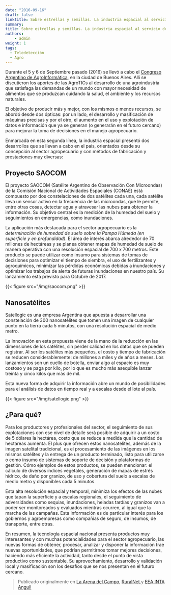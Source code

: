 ```yaml
---
date: "2016-09-16"
draft: false
linktitle: Sobre estrellas y semillas. La industria espacial al servicio del agro.
summary: 
title: Sobre estrellas y semillas. La industria espacial al servicio del agro.
authors: 
    - admin
weight: 1
tags: 
  - Teledetección
  - Agro
---
```


Durante el 5 y 6 de Septiembre pasado (2016) se llevó a cabo el [Congreso Argentino de AgroInformática](https://inta.gob.ar/documentos/congreso-argentino-de-agroinformatica-cai-2016-resultados), en la ciudad de Buenos Aires. Allí se discutieron los aportes de las AgroTICs al desarrollo de una agroindustria que satisfaga las demandas de un mundo con mayor necesidad de alimentos que se produzcan cuidando la salud, el ambiente y los recursos naturales.

El objetivo de producir más y mejor, con los mismos o menos recursos, se abordó desde dos ópticas: por un lado, el desarrollo y masificación de máquinas precisas y por el otro, el aumento en el uso y explotación de datos e información que ya se generan (o generarán en el futuro cercano) para mejorar la toma de decisiones en el manejo agropecuario.

Enmarcada en esta segunda línea, la industria espacial presentó dos desarrollos que se llevan a cabo en el país, orientados desde su concepción al sector agropecuario y con métodos de fabricación y prestaciones muy diversas:


## Proyecto SAOCOM

El proyecto SAOCOM (Satélite Argentino de Observación Con Microondas) de la Comisión Nacional de Actividades Espaciales (CONAE) está compuesto por dos constelaciones de dos satélites cada una, cada satélite lleva un sensor activo en la frecuencia de las microondas, que le permite, entre otras cosas, detectar agua y atravesar las nubes para obtener la información.  Su objetivo central es la medición de la humedad del suelo y seguimientos en emergencias, como inundaciones.

La aplicación más destacada para el sector agropecuario es la _determinación de humedad de suelo sobre la Pampa Húmeda (en superficie y en profundidad)_.  El área de interés abarca alrededor de 70 millones de hectáreas y se planea obtener mapas de humedad de suelo de manera operativa con una resolución espacial de 700 x 700 metros.  Este producto se puede utilizar como insumo para sistemas de tomas de decisiones para optimizar el tiempo de siembra, el uso de fertilizantes y agroquímicos, minimizar las pérdidas económicas debidas a inundaciones y optimizar los trabajos de alerta de futuras inundaciones en nuestro país.  Su lanzamiento está previsto para Octubre de 2017.

{{< figure src="/img/saocom.png" >}}

## Nanosatélites

Satellogic es una empresa Argentina que apuesta a desarrollar una constelación de 300 nanosatélites que tomen una imagen de cualquier punto en la tierra cada 5 minutos, con una resolución espacial de medio metro.

La innovación en esta propuesta viene de la mano de la reducción en las dimensiones de los satélites, sin perder calidad en los datos que se pueden registrar.  Al ser los satélites más pequeños, el costo y tiempo de fabricación se reducen considerablemente: de millones a miles y de años a meses. Los lanzamientos son un cuello de botella, enviar algo al espacio es muy costoso y se paga por kilo, por lo que es mucho más asequible lanzar treinta y cinco kilos que más de mil. 

Esta nueva forma de adquirir la información abre un mundo de posibilidades para el análisis de datos en tiempo real y a escalas desde el lote al país.

{{< figure src="/img/satellogic.png" >}}

## ¿Para qué?

Para los productores y profesionales del sector, el seguimiento de sus explotaciones con ese nivel de detalle será posible de adquirir a un costo de 5 dólares la hectárea, costo que se reduce a medida que la cantidad de hectáreas aumenta.  El plus que ofrecen estos nanosatelites, además de la imagen satelital tradicional, es el procesamiento de las imágenes en los mismos satélites y la entrega de un producto terminado, listo para utilizarse o como insumo de  sistemas de soporte de decisión y plataformas de gestión. Cómo ejemplos de estos productos, se pueden mencionar: el cálculo de diversos índices vegetales, generación de mapas de estrés hídrico, de daño por granizo, de uso y cobertura del suelo a escalas de medio metro y disponibles cada 5 minutos.

Esta alta resolución espacial y temporal, minimiza los efectos de las nubes que tapan la superficie y a escalas regionales, el seguimiento de adversidades como sequias, inundaciones, heladas tardías y granizos van a poder ser monitoreados y evaluados mientras ocurren, al igual que la marcha de las campañas.  Esta información es de particular interés para los gobiernos y agroempresas como compañías de seguro, de insumos, de transporte, entre otras.

En resumen, la tecnología espacial nacional presenta productos muy interesantes y con muchas potencialidades para el sector agropecuario, las nuevas formas de obtener, procesar, analizar y disponer la información trae nuevas oportunidades, que podrían permitirnos tomar mejores decisiones, haciendo más eficiente la actividad, tanto desde el punto de vista productivo como sustentable.  Su aprovechamiento, desarrollo y validación local y masificación son los desafíos que se nos presentan en el futuro cercano.


> Publicado originalmente en [La Arena del Campo](http://www.laarena.com.ar/category/la_arena_del_campo), [RuralNet ](https://ruralnet.com.ar/la-industria-espacial-al-servicio-agro/) y [EEA INTA Anguil](https://inta.gob.ar/documentos/sobre-estrellas-y-semillas-la-industria-espacial-al-servicio-de-agro)
